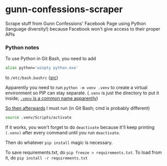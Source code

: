 # gunn-confessions-scraper
Scrape stuff from Gunn Confessions' Facebook Page using Python (language diversity!) because Facebook won't give access to their proper APIs

### Python notes

To use Python in Git Bash, you need to add

```sh
alias python='winpty python.exe'
```

to `/etc/bash.bashrc` ([src](https://stackoverflow.com/a/36530750))

Apparently you need to run `python -m venv .venv` to create a virtual environment so PIP can stay separate. (`.venv` is just the directory to put it inside; [`.venv` is a common name apparently](https://docs.python.org/3/library/venv.html#module-venv))

[So then afterwards](https://packaging.python.org/guides/installing-using-pip-and-virtual-environments/) I must run (in Git Bash; cmd is probably different)

```sh
source .venv/Scripts/activate
```

If it works, you won't forget to do `deactivate` because it'll keep printing `(.venv)` after every command until you run `deactivate`.

Then do whatever `pip install` magic is necessary.

To save requirements.txt, do `pip freeze > requirements.txt`. To load from it, do `pip install -r requirements.txt`
